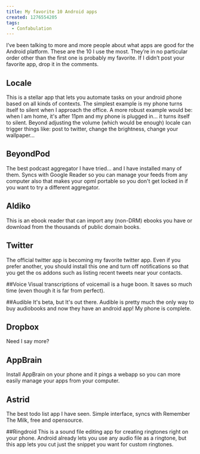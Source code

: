 ```yaml
---
title: My favorite 10 Android apps
created: 1276554205
tags:
  - Confabulation
---
```


I&rsquo;ve been talking to more and more people about what apps are good for the Android platform. These are the 10 I use the most. They&rsquo;re in no particular order other than the first one is probably my favorite. If I didn&rsquo;t post your favorite app, drop it in the comments.

## Locale

This is a stellar app that lets you automate tasks on your android phone based on all kinds of contexts. The simplest example is my phone turns itself to silent when I approach the office. A more robust example would be: when I am home, it's after 11pm and my phone is plugged in&hellip; it turns itself to silent. Beyond adjusting the volume (which would be enough) locale can trigger things like: post to twitter, change the brightness, change your wallpaper&hellip;

## BeyondPod

The best podcast aggregator I have tried&hellip; and I have installed many of them. Syncs with Google Reader so you can manage your feeds from any computer also that makes your opml portable so you don't get locked in if you want to try a different aggregator.

## Aldiko

This is an ebook reader that can import any (non-DRM) ebooks you have or download from the thousands of public domain books.

## Twitter

The official twitter app is becoming my favorite twitter app. Even if you prefer another, you should install this one and turn off notifications so that you get the os addons such as listing recent tweets near your contacts.

##Voice
Visual transcriptions of voicemail is a huge boon. It saves so much time (even though it is far from perfect).

##Audible
It's beta, but It's out there. Audible is pretty much the only way to buy audiobooks and now they have an android app! My phone is complete.

## Dropbox

Need I say more?

## AppBrain

Install AppBrain on your phone and it pings a webapp so you can more easily manage your apps from your computer.

## Astrid

The best todo list app I have seen. Simple interface, syncs with Remember The Milk, free and opensource.

##Ringdroid
This is a sound file editing app for creating ringtones right on your phone. Android already lets you use any audio file as a ringtone, but this app lets you cut just the snippet you want for custom ringtones.
